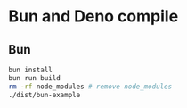 # Bun and Deno compile

## Bun

```bash
bun install
bun run build
rm -rf node_modules # remove node_modules
./dist/bun-example
```
